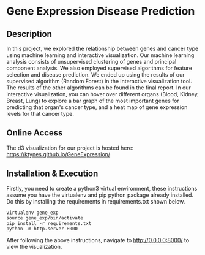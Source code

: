 # Gene Expression Disease Prediction

## Description
In this project, we explored the relationship between genes and cancer type using machine learning and interactive visualization. Our machine learning analysis consists of unsupervised clustering of genes and principal component analysis. We also employed supervised algorithms for feature selection and disease prediction. We ended up using the results of our supervised algorithm (Random Forest) in the interactive visualization tool. The results of the other algorithms can be found in the final report. In our interactive visualization, you can hover over different organs (Blood, Kidney, Breast, Lung) to explore a bar graph of the most important genes for predicting that organ's cancer type, and a heat map of gene expression levels for that cancer type.

## Online Access
The d3 visualization for our project is hosted here: https://ktynes.github.io/GeneExpression/

## Installation & Execution
Firstly, you need to create a python3 virtual environment, these instructions assume you have the virtualenv and pip python package already installed. Do this by installing the requirements in requirements.txt shown below.
```
virtualenv gene_exp
source gene_exp/bin/activate
pip install -r requirements.txt
python -m http.server 8000
```
After following the above instructions, navigate to http://0.0.0.0:8000/ to view the visualization.
